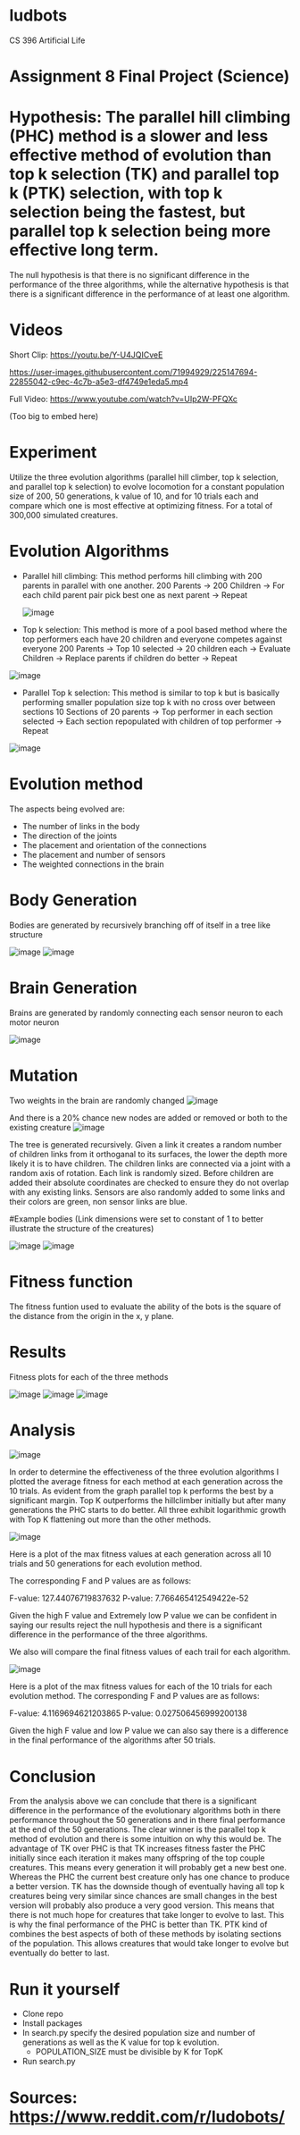 # ludbots
CS 396 Artificial Life

# Assignment 8 Final Project (Science)
# Hypothesis: The parallel hill climbing (PHC) method is a slower and less effective method of evolution than top k selection (TK) and parallel top k (PTK) selection, with top k selection being the fastest, but parallel top k selection being more effective long term. 

The null hypothesis is that there is no significant difference in the performance of the three algorithms, while the alternative hypothesis is that there is a significant difference in the performance of at least one algorithm.

# Videos
Short Clip: https://youtu.be/Y-U4JQICveE

https://user-images.githubusercontent.com/71994929/225147694-22855042-c9ec-4c7b-a5e3-df4749e1eda5.mp4

Full Video: https://www.youtube.com/watch?v=UIp2W-PFQXc

(Too big to embed here)



# Experiment
Utilize the three evolution algorithms (parallel hill climber, top k selection, and parallel top k selection) to evolve locomotion for a constant population size of 200, 50 generations, k value of 10, and for 10 trials each and compare which one is most effective at optimizing fitness. For a total of 300,000 simulated creatures.

# Evolution Algorithms
- Parallel hill climbing: This method performs hill climbing with 200 parents in parallel with one another. 
  200 Parents -> 200 Children -> For each child parent pair pick best one as next parent -> Repeat
  
  ![image](https://user-images.githubusercontent.com/71994929/225128502-d07ca65e-74e3-4a00-a43e-40cbd4e9197b.png)

  
- Top k selection: This method is more of a pool based method where the top performers each have 20 children and everyone competes against everyone
  200 Parents -> Top 10 selected -> 20 children each -> Evaluate Children -> Replace parents if children do better -> Repeat
  
![image](https://user-images.githubusercontent.com/71994929/225134414-edaf7fb4-17e1-4758-8c9c-ecc451cc38e0.png)
  
- Parallel Top k selection: This method is similar to top k but is basically performing smaller population size top k with no cross over between sections
  10 Sections of 20 parents -> Top performer in each section selected -> Each section repopulated with children of top performer -> Repeat
  
 ![image](https://user-images.githubusercontent.com/71994929/225134452-33d006a9-3732-45f8-83dc-fbf77542dea5.png)


# Evolution method
The aspects being evolved are:
- The number of links in the body
- The direction of the joints
- The placement and orientation of the connections
- The placement and number of sensors
- The weighted connections in the brain

# Body Generation
Bodies are generated by recursively branching off of itself in a tree like structure

![image](https://user-images.githubusercontent.com/71994929/224789866-c5a0fa80-9682-451f-8ad6-ff50945dc551.png)
![image](https://user-images.githubusercontent.com/71994929/219985253-679fc2ae-9e22-400a-8149-31074bdc24b9.png)


# Brain Generation
Brains are generated by randomly connecting each sensor neuron to each motor neuron

![image](https://user-images.githubusercontent.com/71994929/221658511-99b39269-b4fc-4b36-af75-feec3664d35b.png)

# Mutation
Two weights in the brain are randomly changed
![image](https://user-images.githubusercontent.com/71994929/221658858-36d37d13-561e-4f9b-9ac7-201b0cbff512.png)

And there is a 20% chance new nodes are added or removed or both to the existing creature
![image](https://user-images.githubusercontent.com/71994929/221660146-93e3dbc3-34d6-4e8b-b442-5014139a1bf1.png)

The tree is generated recursively. Given a link it creates a random number of children links from it orthoganal to its surfaces, the lower the depth more likely it is to have children. The children links are connected via a joint with a random axis of rotation. Each link is randomly sized. Before children are added their absolute coordinates are checked to ensure they do not overlap with any existing links. Sensors are also randomly added to some links and their colors are green, non sensor links are blue.

#Example bodies (Link dimensions were set to constant of 1 to better illustrate the structure of the creatures)

![image](https://user-images.githubusercontent.com/71994929/219984596-b5018e4c-8165-41f3-bbaa-cbcd474611e7.png)
![image](https://user-images.githubusercontent.com/71994929/219984674-ba58ce83-8f07-4fed-b704-9db52cab1c14.png)

# Fitness function
The fitness funtion used to evaluate the ability of the bots is the square of the distance from the origin in the x, y plane.

# Results
Fitness plots for each of the three methods

![image](https://user-images.githubusercontent.com/71994929/224786653-cc20cd06-9d6d-4314-834b-1f61c5b7ee95.png)
![image](https://user-images.githubusercontent.com/71994929/224786709-5b68878f-ca64-44ce-aa13-ba01dc41d4a2.png)
![image](https://user-images.githubusercontent.com/71994929/224863706-8e1a474f-ad99-4225-9964-e39ed691ce05.png)
# Analysis
![image](https://user-images.githubusercontent.com/71994929/224863751-9422a564-45e6-48e3-b742-d2f01ea2ff03.png)

In order to determine the effectiveness of the three evolution algorithms I plotted the average fitness for each method at each generation across the 10 trials. As evident from the graph parallel top k performs the best by a significant margin. Top K outperforms the hillclimber initially but after many generations the PHC starts to do better. All three exhibit logarithmic growth with Top K flattening out more than the other methods.

![image](https://user-images.githubusercontent.com/71994929/225123548-4c566354-9d32-4dec-8d74-77a06db25749.png)

Here is a plot of the max fitness values at each generation across all 10 trials and 50 generations for each evolution method.

The corresponding F and P values are as follows:

F-value: 127.44076719837632
P-value: 7.766465412549422e-52

Given the high F value and Extremely low P value we can be confident in saying our results reject the null hypothesis and there is a significant difference in the performance of the three algorithms.

We also will compare the final fitness values of each trail for each algorithm.

![image](https://user-images.githubusercontent.com/71994929/225124635-5554e5af-c3e7-4856-9946-36dd4ff2d3f3.png)

Here is a plot of the max fitness values for each of the 10 trials for each evolution method.
The corresponding F and P values are as follows:

F-value: 4.1169694621203865
P-value: 0.027506456999200138

Given the high F value and low P value we can also say there is a difference in the final performance of the algorithms after 50 trials.

# Conclusion
From the analysis above we can conclude that there is a significant difference in the performance of the evolutionary algorithms both in there performance throughout the 50 generations and in there final performance at the end of the 50 generations. The clear winner is the parallel top k method of evolution and there is some intuition on why this would be. The advantage of TK over PHC is that TK increases fitness faster the PHC initially since each iteration it makes many offspring of the top couple creatures. This means every generation it will probably get a new best one. Whereas the PHC the current best creature only has one chance to produce a better version. TK has the downside though of eventually having all top k creatures being very similar since chances are small changes in the best version will probably also produce a very good version. This means that there is not much hope for creatures that take longer to evolve to last. This is why the final performance of the PHC is better than TK. PTK kind of combines the best aspects of both of these methods by isolating sections of the population. This allows creatures that would take longer to evolve but eventually do better to last.

# Run it yourself
- Clone repo
- Install packages
- In search.py specify the desired population size and number of generations as well as the K value for top k evolution.
    - POPULATION_SIZE must be divisible by K for TopK
- Run search.py

# Sources: https://www.reddit.com/r/ludobots/


